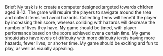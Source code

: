 Brief: My task is to create a computer designed targeted towards children aged 8-12. The game will require the players to navigate around the area and collect items and avoid hazards. Collecting items will benefit the player by increasing their score, whereas colliding with hazards will decrease the number of lives they have. My game should be timed, with player performance based on the score achieved over a certain time. My game should also have levels of difficulty with more difficulty levels having more hazards, fewer lives, or shorter time. My game should be exciting and fun to play, as well as visually appealing.
